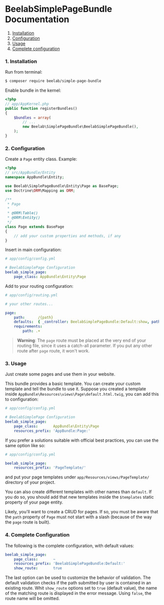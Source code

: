 BeelabSimplePageBundle Documentation
====================================

1. [Installation](#1-installation)
2. [Configuration](#2-configuration)
3. [Usage](#3-usage)
4. [Complete configuration](#3-complete-configuration)

### 1. Installation

Run from terminal:

```bash
$ composer require beelab/simple-page-bundle
```

Enable bundle in the kernel:

```php
<?php
// app/AppKernel.php
public function registerBundles()
{
    $bundles = array(
        // ...
        new Beelab\SimplePageBundle\BeelabSimplePageBundle(),
    );
}
```

### 2. Configuration

Create a ``Page`` entity class.
Example:

```php
<?php
// src/AppBundle/Entity
namespace AppBundle\Entity;

use Beelab\SimplePageBundle\Entity\Page as BasePage;
use Doctrine\ORM\Mapping as ORM;

/**
 * Page
 *
 * @ORM\Table()
 * @ORM\Entity()
 */
class Page extends BasePage
{
    // add your custom properties and methods, if any
}
```

Insert in main configuration:

```yaml
# app/config/config.yml

# BeelabSimplePage Configuration
beelab_simple_page:
    page_class: AppBundle\Entity\Page
```

Add to your routing configuration:

```yaml
# app/config/routing.yml

# your other routes...

page:
    path:      /{path}
    defaults:  { _controller: BeelabSimplePageBundle:Default:show, path: '' }
    requirements:
        path: .+
```

> **Warning**: The ``page`` route must be placed at the very end of your routing file,
> since it uses a catch-all parameter. If you put any other route after ``page`` route,
> it won't work.

### 3. Usage

Just create some pages and use them in your website.

This bundle provides a basic template. You can create your custom template and tell the bundle
to use it.
Suppose you created a template inside ``AppBundle\Resources\views\Page\default.html.twig``,
you can add this to configuration:

```yaml
# app/config/config.yml

# BeelabSimplePage Configuration
beelab_simple_page:
    page_class:       AppBundle\Entity\Page
    resources_prefix: 'AppBundle:Page:'
```

If you prefer a solutions suitable with official best practices, you can use the same option like so:
```yaml
# app/config/config.yml

beelab_simple_page:
    resources_prefix: 'PageTemplate/'
```
and put your page templates under ``app/Resources/views/PageTemplate/`` directory of your project.

You can also create different templates with other names than ``default``. If you do so, you should add that new
templates inside the ``$templates`` static property of your page entity.

Likely, you'll want to create a CRUD for pages. If so, you must be aware that the ``path`` property of
``Page`` must not start with a slash (because of the way the ``page`` route is built).

### 4. Complete Configuration

The following is the complete configuration, with default values:

```yaml
beelab_simple_page:
    page_class:       ~
    resources_prefix: 'BeelabSimplePageBundle:Default:'
    show_route:       true
```

The last option can be used to customize the behavior of validation. The default validation checks if the path
submitted by user is contained in an existing route. Whit ``show_route`` options set to ``true`` (default value),
the name of the matching route is displayed in the error message. Using ``false``, the route name will be omitted.
